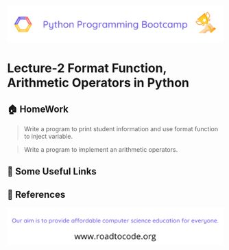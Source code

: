 <!-- HEADER -->
<p align="center">
  <img  src="./../assets/header.png" />
</p>

# Lecture-2 Format Function, Arithmetic Operators in Python

## 🏠 HomeWork

>Write a program to print student information and use format function to inject variable.

> Write a program to implement an arithmetic operators.

## 🔗 Some Useful Links

## 📖 References

<!-- FOOTER -->
<p align="center">
  <img  src="./../assets/footer.png" />
</p>